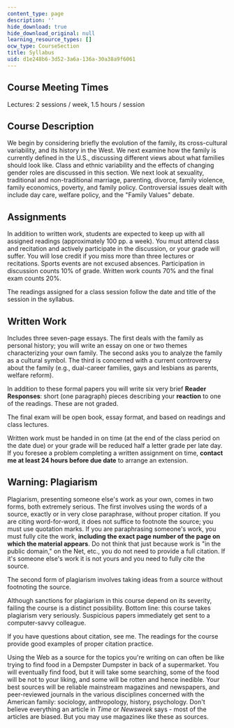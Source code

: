 ```yaml
---
content_type: page
description: ''
hide_download: true
hide_download_original: null
learning_resource_types: []
ocw_type: CourseSection
title: Syllabus
uid: d1e248b6-3d52-3a6a-136a-30a38a9f6061
---
```


Course Meeting Times
--------------------

Lectures: 2 sessions / week, 1.5 hours / session

Course Description
------------------

We begin by considering briefly the evolution of the family, its cross-cultural variability, and its history in the West. We next examine how the family is currently defined in the U.S., discussing different views about what families should look like. Class and ethnic variability and the effects of changing gender roles are discussed in this section. We next look at sexuality, traditional and non-traditional marriage, parenting, divorce, family violence, family economics, poverty, and family policy. Controversial issues dealt with include day care, welfare policy, and the "Family Values" debate.

Assignments
-----------

In addition to written work, students are expected to keep up with all assigned readings (approximately 100 pp. a week). You must attend class and recitation and actively participate in the discussion, or your grade will suffer. You will lose credit if you miss more than three lectures or recitations. Sports events are not excused absences. Participation in discussion counts 10% of grade. Written work counts 70% and the final exam counts 20%.

The readings assigned for a class session follow the date and title of the session in the syllabus.

Written Work
------------

Includes three seven-page essays. The first deals with the family as personal history; you will write an essay on one or two themes characterizing your own family. The second asks you to analyze the family as a cultural symbol. The third is concerned with a current controversy about the family (e.g., dual-career families, gays and lesbians as parents, welfare reform).

In addition to these formal papers you will write six very brief **Reader Responses**: short (one paragraph) pieces describing your **reaction** to one of the readings. These are not graded.

The final exam will be open book, essay format, and based on readings and class lectures.

Written work must be handed in on time (at the end of the class period on the date due) or your grade will be reduced half a letter grade per late day. If you foresee a problem completing a written assignment on time, **contact me at least 24 hours before due date** to arrange an extension.

Warning: Plagiarism
-------------------

Plagiarism, presenting someone else's work as your own, comes in two forms, both extremely serious. The first involves using the words of a source, exactly or in very close paraphrase, without proper citation. If you are citing word-for-word, it does not suffice to footnote the source; you must use quotation marks. If you are paraphrasing someone's work, you must fully cite the work, **including the exact page number of the page on which the material appears**. Do not think that just because work is "in the public domain," on the Net, etc., you do not need to provide a full citation. If it's someone else's work it is not yours and you need to fully cite the source.

The second form of plagiarism involves taking ideas from a source without footnoting the source.

Although sanctions for plagiarism in this course depend on its severity, failing the course is a distinct possibility. Bottom line: this course takes plagiarism very seriously. Suspicious papers immediately get sent to a computer-savvy colleague.

If you have questions about citation, see me. The readings for the course provide good examples of proper citation practice.

Using the Web as a source for the topics you're writing on can often be like trying to find food in a Dempster Dumpster in back of a supermarket. You will eventually find food, but it will take some searching, some of the food will be not to your liking, and some will be rotten and hence inedible. Your best sources will be reliable mainstream magazines and newspapers, and peer-reviewed journals in the various disciplines concerned with the American family: sociology, anthropology, history, psychology. Don't believe everything an article in _Time_ or _Newsweek_ says - most of the articles are biased. But you may use magazines like these as sources.